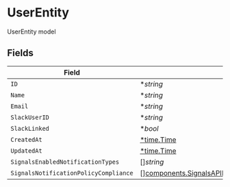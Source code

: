 # UserEntity

UserEntity model


## Fields

| Field                                                                                                                                        | Type                                                                                                                                         | Required                                                                                                                                     | Description                                                                                                                                  |
| -------------------------------------------------------------------------------------------------------------------------------------------- | -------------------------------------------------------------------------------------------------------------------------------------------- | -------------------------------------------------------------------------------------------------------------------------------------------- | -------------------------------------------------------------------------------------------------------------------------------------------- |
| `ID`                                                                                                                                         | **string*                                                                                                                                    | :heavy_minus_sign:                                                                                                                           | N/A                                                                                                                                          |
| `Name`                                                                                                                                       | **string*                                                                                                                                    | :heavy_minus_sign:                                                                                                                           | N/A                                                                                                                                          |
| `Email`                                                                                                                                      | **string*                                                                                                                                    | :heavy_minus_sign:                                                                                                                           | N/A                                                                                                                                          |
| `SlackUserID`                                                                                                                                | **string*                                                                                                                                    | :heavy_minus_sign:                                                                                                                           | N/A                                                                                                                                          |
| `SlackLinked`                                                                                                                                | **bool*                                                                                                                                      | :heavy_minus_sign:                                                                                                                           | N/A                                                                                                                                          |
| `CreatedAt`                                                                                                                                  | [*time.Time](https://pkg.go.dev/time#Time)                                                                                                   | :heavy_minus_sign:                                                                                                                           | N/A                                                                                                                                          |
| `UpdatedAt`                                                                                                                                  | [*time.Time](https://pkg.go.dev/time#Time)                                                                                                   | :heavy_minus_sign:                                                                                                                           | N/A                                                                                                                                          |
| `SignalsEnabledNotificationTypes`                                                                                                            | []*string*                                                                                                                                   | :heavy_minus_sign:                                                                                                                           | N/A                                                                                                                                          |
| `SignalsNotificationPolicyCompliance`                                                                                                        | [][components.SignalsAPINotificationPolicyItemComplianceEntity](../../models/components/signalsapinotificationpolicyitemcomplianceentity.md) | :heavy_minus_sign:                                                                                                                           | N/A                                                                                                                                          |